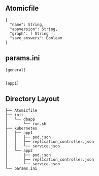 ## Atomicfile

```
{
  "name": String,
  "appversion": String,
  "graph": [ String ],
  "save_answers": Boolean
}
```

## params.ini

```
[general]


[app1]
```

## Directory Layout

```
├── Atomicfile
├── init
│   └── dbapp
│       └── run.sh
├── kubernetes
│   ├── app1
│   │   ├── pod.json
│   │   ├── replication_controller.json
│   │   └── service.json
│   └── app2
│       ├── pod.json
│       ├── replication_controller.json
│       └── service.json
└── params.ini

```
